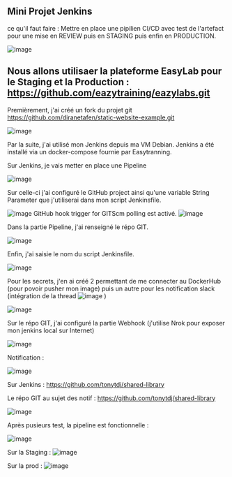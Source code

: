 Mini Projet Jenkins
----------------------

ce qu'il faut faire : Mettre en place une pipilien CI/CD avec test de l'artefact pour une mise en REVIEW puis en STAGING puis enfin en PRODUCTION.

 ![image](https://user-images.githubusercontent.com/88394820/221151523-14c20e4c-0ae0-435c-ae52-32aa86db2027.png)

Nous allons utilisaer la plateforme EasyLab pour le Staging et la Production : https://github.com/eazytraining/eazylabs.git
----------------------

Premièrement, j'ai créé un fork du projet git https://github.com/diranetafen/static-website-example.git 

![image](https://user-images.githubusercontent.com/88394820/221151305-c994d580-5d37-4419-9256-63cf61ac3768.png)


Par la suite, j'ai utilisé mon Jenkins depuis ma VM Debian.
Jenkins a été installé via un docker-compose fournie par Easytranning.

Sur Jenkins, je vais metter en place une Pipeline

![image](https://user-images.githubusercontent.com/88394820/221154152-08113f28-e9f4-44d9-a9d1-9cdda9b58bc7.png)

Sur celle-ci j'ai configuré le GitHub project ainsi qu'une variable String Parameter que j'utiliserai dans mon script Jenkinsfile.

![image](https://user-images.githubusercontent.com/88394820/221202283-06fbc42a-13b2-4371-a084-9a2e6764f62a.png)
GitHub hook trigger for GITScm polling est activé.
![image](https://user-images.githubusercontent.com/88394820/221202810-23816c69-40ae-4011-a634-3574d48c1fb3.png)

Dans la partie Pipeline, j'ai renseigné le répo GIT.

![image](https://user-images.githubusercontent.com/88394820/221203032-d3f20e3d-a663-4123-a52f-6e6510b7cec8.png)

Enfin, j'ai saisie le nom du script Jenkinsfile.

![image](https://user-images.githubusercontent.com/88394820/221203235-c98f58ac-6c26-45a2-a009-319aff19c8cd.png)

Pour les secrets, j'en ai créé 2 permettant de me connecter au DockerHub (pour povoir pusher mon image) puis un autre pour les notification slack (intégration de la thread ![image](https://user-images.githubusercontent.com/88394820/221222337-6338ee40-6c8a-4a42-aa71-1f8170b7ba43.png) )

![image](https://user-images.githubusercontent.com/88394820/221222187-a2723214-aecc-4906-865d-abda49a9a541.png)


Sur le répo GIT, j'ai configuré la partie Webhook (j'utilise Nrok pour exposer mon jenkins local sur Internet)

![image](https://user-images.githubusercontent.com/88394820/221201530-cac83284-c433-45a8-943b-8715bcfe53c2.png)


Notification : 

![image](https://user-images.githubusercontent.com/88394820/221224036-6644d329-ef7f-44bf-a613-84ad03cc86b4.png)

Sur Jenkins : 
https://github.com/tonytdj/shared-library

Le répo GIT au sujet des notif : https://github.com/tonytdj/shared-library

![image](https://user-images.githubusercontent.com/88394820/221225299-dbff5e02-e1ff-4ece-b989-6e1ba3aef8a0.png)

Après pusieurs test, la pipeline est fonctionnelle : 

![image](https://user-images.githubusercontent.com/88394820/221225628-1df3440b-7cee-4723-9768-63bd35818a81.png)

Sur la Staging : 
![image](https://user-images.githubusercontent.com/88394820/221229539-3a159d73-3ee3-452e-b3b4-e64f685830ad.png)

Sur la prod : 
![image](https://user-images.githubusercontent.com/88394820/221225158-462bfcd7-8a18-468c-b07f-4034e8ec211e.png)


